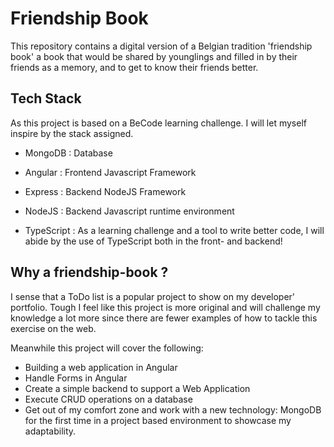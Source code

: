 # Friendship Book

This repository contains a digital version of a Belgian tradition 'friendship book' a book that would be shared by younglings and filled in by their friends as a memory, and to get to know their friends better.

## Tech Stack

As this project is based on a BeCode learning challenge. I will let myself inspire by the stack assigned.

- MongoDB : Database
- Angular : Frontend Javascript Framework
- Express : Backend NodeJS Framework
- NodeJS : Backend Javascript runtime environment

- TypeScript : As a learning challenge and a tool to write better code, I will abide by the use of TypeScript both in the front- and backend!

## Why a friendship-book ?

I sense that a ToDo list is a popular project to show on my developer' portfolio. Tough I feel like this project is more original and will challenge my knowledge a lot more since there are fewer examples of how to tackle this exercise on the web.

Meanwhile this project will cover the following:

- Building a web application in Angular
- Handle Forms in Angular
- Create a simple backend to support a Web Application
- Execute CRUD operations on a database
- Get out of my comfort zone and work with a new technology: MongoDB for the first time in a project based environment to showcase my adaptability.
